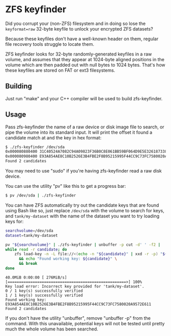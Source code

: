 # ZFS keyfinder

Did you corrupt your (non-ZFS) filesystem and in doing so lose the `keyformat=raw`
32-byte keyfile to unlock your encrypted ZFS datasets?

Because these keyfiles don't have a well-known header on them, regular file recovery
tools struggle to locate them.

ZFS keyfinder looks for 32-byte randomly-generated keyfiles in a raw volume, and 
assumes that they appear at 1024-byte aligned positions in the volume which are 
then padded out with null bytes to 1024 bytes. That's how these keyfiles are stored 
on FAT or ext3 filesystems.

## Building

Just run "make" and your C++ compiler will be used to build zfs-keyfinder.

## Usage

Pass zfs-keyfinder the name of a raw device or disk image file to search, or
pipe the volume into its standard input. It will print the offset it found a candidate
match at and the key in hex format:

```bash
$ ./zfs-keyfinder /dev/sda
0x000080880400 31C40524A7082C94A09823F36B0C8E061BB59BF064D9E5E326187338E4F64D61
0x000080980400 E93A854AE8C10B2526E3B4FBE2F8B95215995F44CC9C73FC7580020A9572E611
Found 2 candidates
````

You may need to use "sudo" if you're having zfs-keyfinder read a raw disk device.

You can use the utility "pv" like this to get a progress bar:

```bash
$ pv /dev/sda | ./zfs-keyfinder
```

You can have ZFS automatically try out the candidate keys that are found using Bash
like so, just replace `/dev/sda` with the volume to search for keys, and `tank/my-dataset` 
with the name of the dataset you want to try loading keys for:

```bash
searchvolume=/dev/sda
dataset=tank/my-dataset

pv "${searchvolume}" | ./zfs-keyfinder | unbuffer -p cut -d' ' -f2 |
while read -r candidate; do
    zfs load-key -n -L file://<(echo -n "${candidate}" | xxd -r -p) "${dataset}" \
      && echo "Found working key: ${candidate}" \
      && break
done
```

```
40.0MiB 0:00:00 [ 276MiB/s] [====================================================>] 100%
Key load error: Incorrect key provided for 'tank/my-dataset'.
0 / 1 key(s) successfully verified
1 / 1 key(s) successfully verified
Found working key: E93A854AE8C10B2526E3B4FBE2F8B95215995F44CC9C73FC7580020A9572E611
Found 2 candidates
```

If you don't have the utility "unbuffer", remove "unbuffer -p" from the command. With this
unavailable, potential keys will not be tested until pretty much the whole volume has been 
searched.